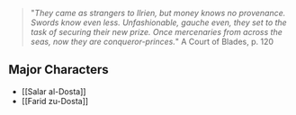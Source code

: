 > "_They came as strangers to Ilrien, but money knows no provenance.
Swords know even less. Unfashionable, gauche even, they set to the
task of securing their new prize. Once mercenaries from across the seas,
now they are conqueror-princes._"
> A Court of Blades, p. 120

## Major Characters

* [[Salar al-Dosta]]
* [[Farid zu-Dosta]]